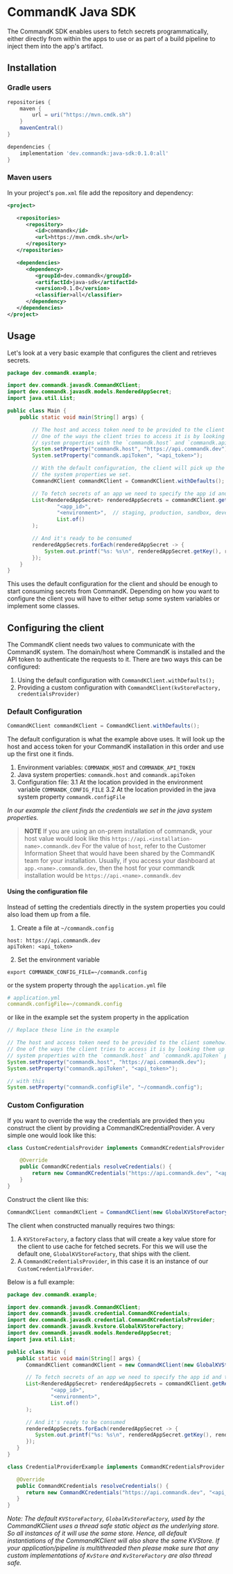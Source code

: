 # CommandK Java SDK
The CommandK SDK enables users to fetch secrets programmatically, either directly from within the apps to use or as part of a build pipeline to inject them into the app's artifact.

## Installation

### Gradle users
```gradle
repositories {
    maven {
        url = uri("https://mvn.cmdk.sh")
    }
    mavenCentral()
}

dependencies {
    implementation 'dev.commandk:java-sdk:0.1.0:all'
}
```

### Maven users
In your project's `pom.xml` file add the repository and dependency:
```xml
<project>

   <repositories>
      <repository>
         <id>commandk</id>
         <url>https://mvn.cmdk.sh</url>
      </repository>
   </repositories>

   <dependencies>
      <dependency>
         <groupId>dev.commandk</groupId>
         <artifactId>java-sdk</artifactId>
         <version>0.1.0</version>
         <classifier>all</classifier>
      </dependency>
   </dependencies>
</project>
```

## Usage
Let's look at a very basic example that configures the client and retrieves secrets. 
```java
package dev.commandk.example;

import dev.commandk.javasdk.CommandKClient;
import dev.commandk.javasdk.models.RenderedAppSecret;
import java.util.List;

public class Main {
    public static void main(String[] args) {

        // The host and access token need to be provided to the client somehow.
        // One of the ways the client tries to access it is by looking them up in the
        // system properties with the `commandk.host` and `commandk.apiToken` properties.
        System.setProperty("commandk.host", "https://api.commandk.dev");
        System.setProperty("commandk.apiToken", "<api_token>");

        // With the default configuration, the client will pick up the credentials from
        // the system properties we set.
        CommandKClient commandKClient = CommandKClient.withDefaults();

        // To fetch secrets of an app we need to specify the app id and the environment id
        List<RenderedAppSecret> renderedAppSecrets = commandKClient.getRenderedAppSecrets(
                "<app_id>",
                "<environment>",  // staging, production, sandbox, development,
                List.of()
        );

        // And it's ready to be consumed
        renderedAppSecrets.forEach(renderedAppSecret -> {
            System.out.printf("%s: %s\n", renderedAppSecret.getKey(), renderedAppSecret.getSerializedValue());
        });
    }
}
```
This uses the default configuration for the client and should be enough to start consuming secrets from CommandK. Depending on how you want to configure the client you will have to either setup some system variables or implement some classes.

## Configuring the client
The CommandK client needs two values to communicate with the CommandK system. The domain/host where CommandK is installed and the API token to authenticate the requests to it. There are two ways this can be configured:
1. Using the default configuration with `CommandKClient.withDefaults();`
2. Providing a custom configuration with `CommandKClient(kvStoreFactory, credentialsProvider)`

### Default Configuration
```java
CommandKClient commandKClient = CommandKClient.withDefaults();
```
The default configuration is what the example above uses. It will look up the host and access token for your CommandK installation in this order and use up the first one it finds.
1. Environment variables: `COMMANDK_HOST` and `COMMANDK_API_TOKEN`
2. Java system properties: `commandk.host` and `commandk.apiToken`
3. Configuration file:
   3.1 At the location provided in the environment variable `COMMANDK_CONFIG_FILE`
   3.2 At the location provided in the java system property `commandk.configFile`

*In our example the client finds the credentials we set in the java system properties.*
> **NOTE** If you are using an on-prem installation of commandk, your host value would look like this `https://api.<installation-name>.commandk.dev`
> For the value of `host`, refer to the Customer Information Sheet that would have been shared by the CommandK team for your installation. Usually, if you access your dashboard at `app.<name>.commandk.dev`, then the host for your commandk installation would be `https://api.<name>.commandk.dev`

#### Using the configuration file
Instead of setting the credentials directly in the system properties you could also load them up from a file.
1. Create a file at `~/commandk.config`
```
host: https://api.commandk.dev
apiToken: <api_token>
```
2. Set the environment variable
```shell
export COMMANDK_CONFIG_FILE=~/commandk.config
```
or the system property through the `application.yml` file
```yaml
# application.yml
commandk.configFile=~/commandk.config
```
or like in the example set the system property in the application
```java
// Replace these line in the example

// The host and access token need to be provided to the client somehow.
// One of the ways the client tries to access it is by looking them up in the
// system properties with the `commandk.host` and `commandk.apiToken` properties.
System.setProperty("commandk.host", "https://api.commandk.dev");
System.setProperty("commandk.apiToken", "<api_token>");

// with this
System.setProperty("commandk.configFile", "~/commandk.config");
```
### Custom Configuration

If you want to override the way the credentials are provided then you construct the client by providing a CommandKCredentialProvider. A very simple one would look like this:
```java
class CustomCredentialsProvider implements CommandKCredentialsProvider {

    @Override
    public CommandKCredentials resolveCredentials() {
        return new CommandKCredentials("https://api.commandk.dev", "<api_token>");
    }
}
```
Construct the client like this:
```java
CommandKClient commandKClient = CommandKClient(new GlobalKVStoreFactory(), new CustomCredentialsProvider())
```
The client when constructed manually requires two things:
1. A `KVStoreFactory`, a factory class that will create a key value store for the client to use cache for fetched secrets. For this we will use the default one, `GlobalKVStoreFactory`, that ships with the client. 
2. A `CommandKCredentialsProvider`, in this case it is an instance of our `CustomCredentialProvider`.

Below is a full example:
```java
package dev.commandk.example;

import dev.commandk.javasdk.CommandKClient;
import dev.commandk.javasdk.credential.CommandKCredentials;
import dev.commandk.javasdk.credential.CommandKCredentialsProvider;
import dev.commandk.javasdk.kvstore.GlobalKVStoreFactory;
import dev.commandk.javasdk.models.RenderedAppSecret;
import java.util.List;

public class Main {
   public static void main(String[] args) {
      CommandKClient commandKClient = new CommandKClient(new GlobalKVStoreFactory(), new CredentialProviderExample());

      // To fetch secrets of an app we need to specify the app id and the environment id
      List<RenderedAppSecret> renderedAppSecrets = commandKClient.getRenderedAppSecrets(
              "<app_id>",
              "<environment>",
              List.of()
      );

      // And it's ready to be consumed
      renderedAppSecrets.forEach(renderedAppSecret -> {
         System.out.printf("%s: %s\n", renderedAppSecret.getKey(), renderedAppSecret.getSerializedValue());
      });
   }
}

class CredentialProviderExample implements CommandKCredentialsProvider {

   @Override
   public CommandKCredentials resolveCredentials() {
      return new CommandKCredentials("https://api.commandk.dev", "<api_token>");
   }
}
```

*Note: The default `KVStoreFactory`, `GlobalKvStoreFactory`, used by the CommandKClient uses a thread safe static object as the underlying store. So all instances of it will use the same store. Hence, all default instantiations of the CommandKClient will also share the same KVStore. If your application/pipeline is multithreaded then please make sure that any custom implementations of `KvStore` and `KvStoreFactory` are also thread safe.*